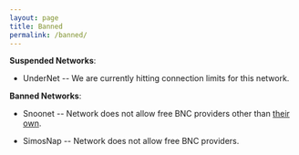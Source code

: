 ```yaml
---
layout: page
title: Banned
permalink: /banned/
---
```

**Suspended Networks**:

* UnderNet -- We are currently hitting connection limits for this network.

**Banned Networks**:

* Snoonet -- Network does not allow free BNC providers other than [their own](https://snoonet.org/bnc).

* SimosNap -- Network does not allow free BNC providers.
